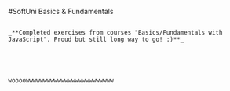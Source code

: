 #SoftUni Basics & Fundamentals

~~~~~~~~~~~~~~~~~~~~~~~~~~~~~~~~~~~~~~~~~~~~~~

_**Completed exercises from courses "Basics/Fundamentals with JavaScript". Proud but still long way to go! :)**_





woooowwwwwwwwwwwwwwwwwwwwwwwww
